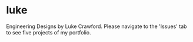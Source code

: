 # luke
Engineering Designs by Luke Crawford. 
Please navigate to the 'Issues' tab to see five projects of my portfolio.
